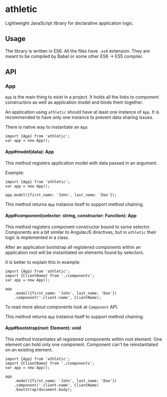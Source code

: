 # athletic

Lightweight JavaScript library for declarative application logic.


## Usage

The library is written in ES6. All the files have `.es6` extension. They are meant to be compiled by Babel or some other ES6 → ES5 compiler.

## API

### App

`App` is the main thing to exist in a project. It holds all the links to component constructors as well as application model and binds them together.

An application using `athletic` should have at least one instance of `App`.
It is recommended to have only one instance to prevent data sharing issues.

There is native way to instantiate an `App`:

```
import {App} from 'athletic';
var app = new App();
```

#### App#model(data): App

This method registers application model with data passed in an argument.

Example:

```
import {App} from 'athletic';
var app = new App();

app.model({first_name: 'John', last_name: 'Doe'});
```

This method returns `App` instance itself to support method chaining.

#### App#component(selector: string, constructor: Function): App

This method registers component constructor bound to some selector. Components are a bit similar to AngularJS directives, but in `athletic` their logic is implemented in a class.

After an application bootstrap all registered components within an application root will be instantiated on elements found by selectors.

It is better to explain this in example:

```
import {App} from 'athletic';
import {ClientName} from './components';
var app = new App();

app
    .model({first_name: 'John', last_name: 'Doe'})
    .component('.client-name', ClientName);
```

To read more about components look at `Component` API.

This method returns `App` instance itself to support method chaining.

#### App#bootstrap(root: Element): void

This method instantiates all registered components within root element.
One element can hold only one component. Component can't be reinstantiated on an existing element.

```
import {App} from 'athletic';
import {ClientName} from './components';
var app = new App();

app
    .model({first_name: 'John', last_name: 'Doe'})
    .component('.client-name', ClientName)
    .bootstrap(document.body);
```
